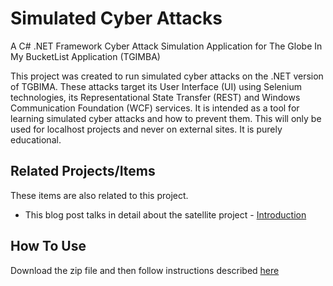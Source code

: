 # Simulated Cyber Attacks

A C# .NET Framework Cyber Attack Simulation Application for The Globe In My BucketList Application (TGIMBA)

This project was created to run simulated cyber attacks on the .NET version of TGBIMA.  These attacks target its User Interface (UI) using Selenium technologies, its Representational State Transfer (REST) and Windows Communication Foundation (WCF) services.  It is intended as a tool for learning simulated cyber attacks and how to prevent them.  This will only be used for localhost projects and never on external sites.  It is purely educational.

## Related Projects/Items

These items are also related to this project. 

* This blog post talks in detail about the satellite project - 
<a href="https://erichelin.wordpress.com/2016/03/23/tgimba-security-sql-injection/">Introduction</a>

## How To Use

Download the zip file and then follow instructions described <a href="https://erichelin.wordpress.com/2016/03/23/tgimba-security-sql-injection/">here</a>

